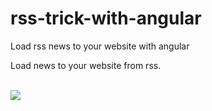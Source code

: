 # rss-trick-with-angular
Load rss news to your website with angular

Load news to your website from rss.
<br><br>

<img src="https://image.ibb.co/b7oca5/rss.png">
